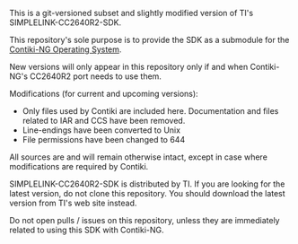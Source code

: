 This is a git-versioned subset and slightly modified version of TI's SIMPLELINK-CC2640R2-SDK.

This repository's sole purpose is to provide the SDK as a submodule for the [Contiki-NG Operating System](https://github.com/contiki-ng/contiki-ng/).

New versions will only appear in this repository only if and when Contiki-NG's CC2640R2 port needs to use them.

Modifications (for current and upcoming versions):

* Only files used by Contiki are included here. Documentation and files related to IAR and CCS have been removed.
* Line-endings have been converted to Unix
* File permissions have been changed to 644

All sources are and will remain otherwise intact, except in case where modifications are required by Contiki.

SIMPLELINK-CC2640R2-SDK is distributed by TI. If you are looking for the latest version, do not clone this repository. You should download the latest version from TI's web site instead.

Do not open pulls / issues on this repository, unless they are immediately related to using this SDK with Contiki-NG.
